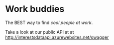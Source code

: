 # Work buddies

The BEST way to find *cool people at work*. 

Take a look at our public API at at http://interestsdataapi.azurewebsites.net/swagger